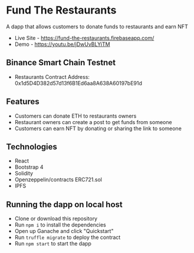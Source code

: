 # Fund The Restaurants
A dapp that allows customers to donate funds to restaurants and earn NFT

- Live Site - https://fund-the-restaurants.firebaseapp.com/
- Demo - https://youtu.be/jDwUvBLYiTM

## Binance Smart Chain Testnet
- Restaurants Contract Address: 0x1d5D4D382d57d13f6B1Ed6aa8A638A60197bE91d

## Features
- Customers can donate ETH to restaurants owners
- Restaurant owners can create a post to get funds from someone
- Customers can earn NFT by donating or sharing the link to someone

## Technologies
- React
- Bootstrap 4
- Solidity
- Openzeppelin/contracts ERC721.sol
- IPFS

## Running the dapp on local host
- Clone or download this repository
- Run `npm i` to install the dependencies
- Open up Ganache and click "Quickstart"
- Run `truffle migrate` to deploy the contract
- Run `npm start` to start the dapp